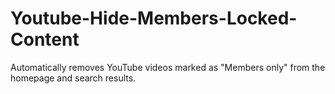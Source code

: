 # Youtube-Hide-Members-Locked-Content
Automatically removes YouTube videos marked as "Members only" from the homepage and search results.
